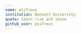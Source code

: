 ```yaml
---
name: psifrous
institution: Bennett University
quote: learn rise and shine
github_user: psifrous
---
```

